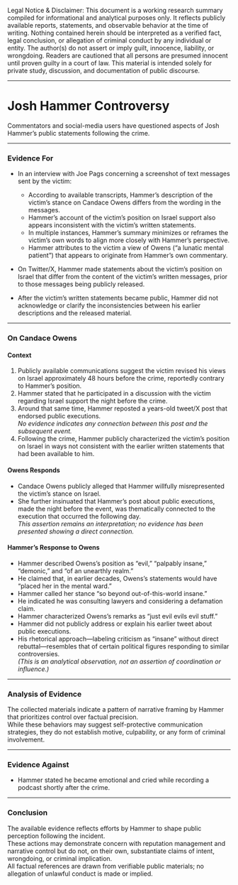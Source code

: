 Legal Notice & Disclaimer: This document is a working research summary compiled for informational and analytical purposes only. It reflects publicly available reports, statements, and observable behavior at the time of writing. Nothing contained herein should be interpreted as a verified fact, legal conclusion, or allegation of criminal conduct by any individual or entity. The author(s) do not assert or imply guilt, innocence, liability, or wrongdoing. Readers are cautioned that all persons are presumed innocent until proven guilty in a court of law. This material is intended solely for private study, discussion, and documentation of public discourse.

---

# Josh Hammer Controversy
Commentators and social-media users have questioned aspects of Josh Hammer’s public statements following the crime.

---

### Evidence For

- In an interview with Joe Pags concerning a screenshot of text messages sent by the victim:
  - According to available transcripts, Hammer’s description of the victim’s stance on Candace Owens differs from the wording in the messages.
  - Hammer’s account of the victim’s position on Israel support also appears inconsistent with the victim’s written statements.
  - In multiple instances, Hammer’s summary minimizes or reframes the victim’s own words to align more closely with Hammer’s perspective.
  - Hammer attributes to the victim a view of Owens (“a lunatic mental patient”) that appears to originate from Hammer’s own commentary.

- On Twitter/X, Hammer made statements about the victim’s position on Israel that differ from the content of the victim’s written messages, prior to those messages being publicly released.

- After the victim’s written statements became public, Hammer did not acknowledge or clarify the inconsistencies between his earlier descriptions and the released material.

---

### On Candace Owens

#### Context

1. Publicly available communications suggest the victim revised his views on Israel approximately 48 hours before the crime, reportedly contrary to Hammer’s position.
2. Hammer stated that he participated in a discussion with the victim regarding Israel support the night before the crime.
3. Around that same time, Hammer reposted a years-old tweet/X post that endorsed public executions.  
   *No evidence indicates any connection between this post and the subsequent event.*
4. Following the crime, Hammer publicly characterized the victim’s position on Israel in ways not consistent with the earlier written statements that had been available to him.

#### Owens Responds

- Candace Owens publicly alleged that Hammer willfully misrepresented the victim’s stance on Israel.
- She further insinuated that Hammer’s post about public executions, made the night before the event, was thematically connected to the execution that occurred the following day.  
  *This assertion remains an interpretation; no evidence has been presented showing a direct connection.*

#### Hammer’s Response to Owens

- Hammer described Owens’s position as “evil,” “palpably insane,” “demonic,” and “of an unearthly realm.”
- He claimed that, in earlier decades, Owens’s statements would have “placed her in the mental ward.”
- Hammer called her stance “so beyond out-of-this-world insane.”
- He indicated he was consulting lawyers and considering a defamation claim.
- Hammer characterized Owens’s remarks as “just evil evils evil stuff.”
- Hammer did not publicly address or explain his earlier tweet about public executions.  
- His rhetorical approach—labeling criticism as “insane” without direct rebuttal—resembles that of certain political figures responding to similar controversies.  
  *(This is an analytical observation, not an assertion of coordination or influence.)*

---

### Analysis of Evidence
The collected materials indicate a pattern of narrative framing by Hammer that prioritizes control over factual precision.  
While these behaviors may suggest self-protective communication strategies, they do not establish motive, culpability, or any form of criminal involvement.

---

### Evidence Against
- Hammer stated he became emotional and cried while recording a podcast shortly after the crime.

---

### Conclusion
The available evidence reflects efforts by Hammer to shape public perception following the incident.  
These actions may demonstrate concern with reputation management and narrative control but do not, on their own, substantiate claims of intent, wrongdoing, or criminal implication.  
All factual references are drawn from verifiable public materials; no allegation of unlawful conduct is made or implied.
